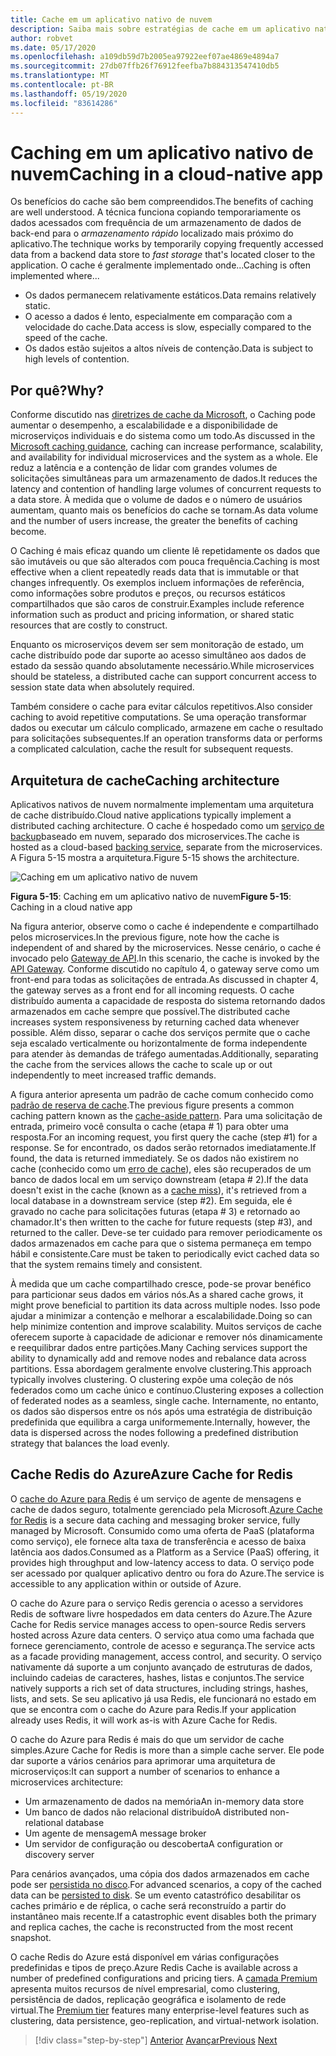 ```yaml
---
title: Cache em um aplicativo nativo de nuvem
description: Saiba mais sobre estratégias de cache em um aplicativo nativo de nuvem.
author: robvet
ms.date: 05/17/2020
ms.openlocfilehash: a109db59d7b2005ea97922eef07ae4869e4894a7
ms.sourcegitcommit: 27db07ffb26f76912feefba7b884313547410db5
ms.translationtype: MT
ms.contentlocale: pt-BR
ms.lasthandoff: 05/19/2020
ms.locfileid: "83614286"
---
```

# <a name="caching-in-a-cloud-native-app"></a><span data-ttu-id="25fd3-103">Caching em um aplicativo nativo de nuvem</span><span class="sxs-lookup"><span data-stu-id="25fd3-103">Caching in a cloud-native app</span></span>

<span data-ttu-id="25fd3-104">Os benefícios do cache são bem compreendidos.</span><span class="sxs-lookup"><span data-stu-id="25fd3-104">The benefits of caching are well understood.</span></span> <span data-ttu-id="25fd3-105">A técnica funciona copiando temporariamente os dados acessados com frequência de um armazenamento de dados de back-end para o *armazenamento rápido* localizado mais próximo do aplicativo.</span><span class="sxs-lookup"><span data-stu-id="25fd3-105">The technique works by temporarily copying frequently accessed data from a backend data store to *fast storage* that's located closer to the application.</span></span> <span data-ttu-id="25fd3-106">O cache é geralmente implementado onde...</span><span class="sxs-lookup"><span data-stu-id="25fd3-106">Caching is often implemented where...</span></span>

- <span data-ttu-id="25fd3-107">Os dados permanecem relativamente estáticos.</span><span class="sxs-lookup"><span data-stu-id="25fd3-107">Data remains relatively static.</span></span>
- <span data-ttu-id="25fd3-108">O acesso a dados é lento, especialmente em comparação com a velocidade do cache.</span><span class="sxs-lookup"><span data-stu-id="25fd3-108">Data access is slow, especially compared to the speed of the cache.</span></span>
- <span data-ttu-id="25fd3-109">Os dados estão sujeitos a altos níveis de contenção.</span><span class="sxs-lookup"><span data-stu-id="25fd3-109">Data is subject to high levels of contention.</span></span>

## <a name="why"></a><span data-ttu-id="25fd3-110">Por quê?</span><span class="sxs-lookup"><span data-stu-id="25fd3-110">Why?</span></span>

<span data-ttu-id="25fd3-111">Conforme discutido nas [diretrizes de cache da Microsoft](https://docs.microsoft.com/azure/architecture/best-practices/caching), o Caching pode aumentar o desempenho, a escalabilidade e a disponibilidade de microserviços individuais e do sistema como um todo.</span><span class="sxs-lookup"><span data-stu-id="25fd3-111">As discussed in the [Microsoft caching guidance](https://docs.microsoft.com/azure/architecture/best-practices/caching), caching can increase performance, scalability, and availability for individual microservices and the system as a whole.</span></span> <span data-ttu-id="25fd3-112">Ele reduz a latência e a contenção de lidar com grandes volumes de solicitações simultâneas para um armazenamento de dados.</span><span class="sxs-lookup"><span data-stu-id="25fd3-112">It reduces the latency and contention of handling large volumes of concurrent requests to a data store.</span></span> <span data-ttu-id="25fd3-113">À medida que o volume de dados e o número de usuários aumentam, quanto mais os benefícios do cache se tornam.</span><span class="sxs-lookup"><span data-stu-id="25fd3-113">As data volume and the number of users increase, the greater the benefits of caching become.</span></span>

<span data-ttu-id="25fd3-114">O Caching é mais eficaz quando um cliente lê repetidamente os dados que são imutáveis ou que são alterados com pouca frequência.</span><span class="sxs-lookup"><span data-stu-id="25fd3-114">Caching is most effective when a client repeatedly reads data that is immutable or that changes infrequently.</span></span> <span data-ttu-id="25fd3-115">Os exemplos incluem informações de referência, como informações sobre produtos e preços, ou recursos estáticos compartilhados que são caros de construir.</span><span class="sxs-lookup"><span data-stu-id="25fd3-115">Examples include reference information such as product and pricing information, or shared static resources that are costly to construct.</span></span>

<span data-ttu-id="25fd3-116">Enquanto os microserviços devem ser sem monitoração de estado, um cache distribuído pode dar suporte ao acesso simultâneo aos dados de estado da sessão quando absolutamente necessário.</span><span class="sxs-lookup"><span data-stu-id="25fd3-116">While microservices should be stateless, a distributed cache can support concurrent access to session state data when absolutely required.</span></span>

<span data-ttu-id="25fd3-117">Também considere o cache para evitar cálculos repetitivos.</span><span class="sxs-lookup"><span data-stu-id="25fd3-117">Also consider caching to avoid repetitive computations.</span></span> <span data-ttu-id="25fd3-118">Se uma operação transformar dados ou executar um cálculo complicado, armazene em cache o resultado para solicitações subsequentes.</span><span class="sxs-lookup"><span data-stu-id="25fd3-118">If an operation transforms data or performs a complicated calculation, cache the result for subsequent requests.</span></span>

## <a name="caching-architecture"></a><span data-ttu-id="25fd3-119">Arquitetura de cache</span><span class="sxs-lookup"><span data-stu-id="25fd3-119">Caching architecture</span></span>

<span data-ttu-id="25fd3-120">Aplicativos nativos de nuvem normalmente implementam uma arquitetura de cache distribuído.</span><span class="sxs-lookup"><span data-stu-id="25fd3-120">Cloud native applications typically implement a distributed caching architecture.</span></span> <span data-ttu-id="25fd3-121">O cache é hospedado como um [serviço de backup](./definition.md#backing-services)baseado em nuvem, separado dos microservices.</span><span class="sxs-lookup"><span data-stu-id="25fd3-121">The cache is hosted as a cloud-based [backing service](./definition.md#backing-services), separate from the microservices.</span></span> <span data-ttu-id="25fd3-122">A Figura 5-15 mostra a arquitetura.</span><span class="sxs-lookup"><span data-stu-id="25fd3-122">Figure 5-15 shows the architecture.</span></span>

![Caching em um aplicativo nativo de nuvem](media/caching-in-a-cloud-native-app.png)

<span data-ttu-id="25fd3-124">**Figura 5-15**: Caching em um aplicativo nativo de nuvem</span><span class="sxs-lookup"><span data-stu-id="25fd3-124">**Figure 5-15**: Caching in a cloud native app</span></span>

<span data-ttu-id="25fd3-125">Na figura anterior, observe como o cache é independente e compartilhado pelos microservices.</span><span class="sxs-lookup"><span data-stu-id="25fd3-125">In the previous figure, note how the cache is independent of and shared by the microservices.</span></span> <span data-ttu-id="25fd3-126">Nesse cenário, o cache é invocado pelo [Gateway de API](./front-end-communication.md).</span><span class="sxs-lookup"><span data-stu-id="25fd3-126">In this scenario, the cache is invoked by the [API Gateway](./front-end-communication.md).</span></span> <span data-ttu-id="25fd3-127">Conforme discutido no capítulo 4, o gateway serve como um front-end para todas as solicitações de entrada.</span><span class="sxs-lookup"><span data-stu-id="25fd3-127">As discussed in chapter 4, the gateway serves as a front end for all incoming requests.</span></span> <span data-ttu-id="25fd3-128">O cache distribuído aumenta a capacidade de resposta do sistema retornando dados armazenados em cache sempre que possível.</span><span class="sxs-lookup"><span data-stu-id="25fd3-128">The distributed cache increases system responsiveness by returning cached data whenever possible.</span></span> <span data-ttu-id="25fd3-129">Além disso, separar o cache dos serviços permite que o cache seja escalado verticalmente ou horizontalmente de forma independente para atender às demandas de tráfego aumentadas.</span><span class="sxs-lookup"><span data-stu-id="25fd3-129">Additionally, separating the cache from the services allows the cache to scale up or out independently to meet increased traffic demands.</span></span>

<span data-ttu-id="25fd3-130">A figura anterior apresenta um padrão de cache comum conhecido como [padrão de reserva de cache](https://docs.microsoft.com/azure/architecture/patterns/cache-aside).</span><span class="sxs-lookup"><span data-stu-id="25fd3-130">The previous figure presents a common caching pattern known as the [cache-aside pattern](https://docs.microsoft.com/azure/architecture/patterns/cache-aside).</span></span> <span data-ttu-id="25fd3-131">Para uma solicitação de entrada, primeiro você consulta o cache (etapa \# 1) para obter uma resposta.</span><span class="sxs-lookup"><span data-stu-id="25fd3-131">For an incoming request, you first query the cache (step \#1) for a response.</span></span> <span data-ttu-id="25fd3-132">Se for encontrado, os dados serão retornados imediatamente.</span><span class="sxs-lookup"><span data-stu-id="25fd3-132">If found, the data is returned immediately.</span></span> <span data-ttu-id="25fd3-133">Se os dados não existirem no cache (conhecido como um [erro de cache](https://www.techopedia.com/definition/6308/cache-miss)), eles são recuperados de um banco de dados local em um serviço downstream (etapa \# 2).</span><span class="sxs-lookup"><span data-stu-id="25fd3-133">If the data doesn't exist in the cache (known as a [cache miss](https://www.techopedia.com/definition/6308/cache-miss)), it's retrieved from a local database in a downstream service (step \#2).</span></span> <span data-ttu-id="25fd3-134">Em seguida, ele é gravado no cache para solicitações futuras (etapa \# 3) e retornado ao chamador.</span><span class="sxs-lookup"><span data-stu-id="25fd3-134">It's then written to the cache for future requests (step \#3), and returned to the caller.</span></span> <span data-ttu-id="25fd3-135">Deve-se ter cuidado para remover periodicamente os dados armazenados em cache para que o sistema permaneça em tempo hábil e consistente.</span><span class="sxs-lookup"><span data-stu-id="25fd3-135">Care must be taken to periodically evict cached data so that the system remains timely and consistent.</span></span>

<span data-ttu-id="25fd3-136">À medida que um cache compartilhado cresce, pode-se provar benéfico para particionar seus dados em vários nós.</span><span class="sxs-lookup"><span data-stu-id="25fd3-136">As a shared cache grows, it might prove beneficial to partition its data across multiple nodes.</span></span> <span data-ttu-id="25fd3-137">Isso pode ajudar a minimizar a contenção e melhorar a escalabilidade.</span><span class="sxs-lookup"><span data-stu-id="25fd3-137">Doing so can help minimize contention and improve scalability.</span></span> <span data-ttu-id="25fd3-138">Muitos serviços de cache oferecem suporte à capacidade de adicionar e remover nós dinamicamente e reequilibrar dados entre partições.</span><span class="sxs-lookup"><span data-stu-id="25fd3-138">Many Caching services support the ability to dynamically add and remove nodes and rebalance data across partitions.</span></span> <span data-ttu-id="25fd3-139">Essa abordagem geralmente envolve clustering.</span><span class="sxs-lookup"><span data-stu-id="25fd3-139">This approach typically involves clustering.</span></span> <span data-ttu-id="25fd3-140">O clustering expõe uma coleção de nós federados como um cache único e contínuo.</span><span class="sxs-lookup"><span data-stu-id="25fd3-140">Clustering exposes a collection of federated nodes as a seamless, single cache.</span></span> <span data-ttu-id="25fd3-141">Internamente, no entanto, os dados são dispersos entre os nós após uma estratégia de distribuição predefinida que equilibra a carga uniformemente.</span><span class="sxs-lookup"><span data-stu-id="25fd3-141">Internally, however, the data is dispersed across the nodes following a predefined distribution strategy that balances the load evenly.</span></span>

## <a name="azure-cache-for-redis"></a><span data-ttu-id="25fd3-142">Cache Redis do Azure</span><span class="sxs-lookup"><span data-stu-id="25fd3-142">Azure Cache for Redis</span></span>

<span data-ttu-id="25fd3-143">O [cache do Azure para Redis](https://azure.microsoft.com/services/cache/) é um serviço de agente de mensagens e cache de dados seguro, totalmente gerenciado pela Microsoft.</span><span class="sxs-lookup"><span data-stu-id="25fd3-143">[Azure Cache for Redis](https://azure.microsoft.com/services/cache/) is a secure data caching and messaging broker service, fully managed by Microsoft.</span></span> <span data-ttu-id="25fd3-144">Consumido como uma oferta de PaaS (plataforma como serviço), ele fornece alta taxa de transferência e acesso de baixa latência aos dados.</span><span class="sxs-lookup"><span data-stu-id="25fd3-144">Consumed as a Platform as a Service (PaaS) offering, it provides high throughput and low-latency access to data.</span></span> <span data-ttu-id="25fd3-145">O serviço pode ser acessado por qualquer aplicativo dentro ou fora do Azure.</span><span class="sxs-lookup"><span data-stu-id="25fd3-145">The service is accessible to any application within or outside of Azure.</span></span>

<span data-ttu-id="25fd3-146">O cache do Azure para o serviço Redis gerencia o acesso a servidores Redis de software livre hospedados em data centers do Azure.</span><span class="sxs-lookup"><span data-stu-id="25fd3-146">The Azure Cache for Redis service manages access to open-source Redis servers hosted across Azure data centers.</span></span> <span data-ttu-id="25fd3-147">O serviço atua como uma fachada que fornece gerenciamento, controle de acesso e segurança.</span><span class="sxs-lookup"><span data-stu-id="25fd3-147">The service acts as a facade providing management, access control, and security.</span></span> <span data-ttu-id="25fd3-148">O serviço nativamente dá suporte a um conjunto avançado de estruturas de dados, incluindo cadeias de caracteres, hashes, listas e conjuntos.</span><span class="sxs-lookup"><span data-stu-id="25fd3-148">The service natively supports a rich set of data structures, including strings, hashes, lists, and sets.</span></span> <span data-ttu-id="25fd3-149">Se seu aplicativo já usa Redis, ele funcionará no estado em que se encontra com o cache do Azure para Redis.</span><span class="sxs-lookup"><span data-stu-id="25fd3-149">If your application already uses Redis, it will work as-is with Azure Cache for Redis.</span></span>

<span data-ttu-id="25fd3-150">O cache do Azure para Redis é mais do que um servidor de cache simples.</span><span class="sxs-lookup"><span data-stu-id="25fd3-150">Azure Cache for Redis is more than a simple cache server.</span></span> <span data-ttu-id="25fd3-151">Ele pode dar suporte a vários cenários para aprimorar uma arquitetura de microserviços:</span><span class="sxs-lookup"><span data-stu-id="25fd3-151">It can support a number of scenarios to enhance a microservices architecture:</span></span>

- <span data-ttu-id="25fd3-152">Um armazenamento de dados na memória</span><span class="sxs-lookup"><span data-stu-id="25fd3-152">An in-memory data store</span></span>
- <span data-ttu-id="25fd3-153">Um banco de dados não relacional distribuído</span><span class="sxs-lookup"><span data-stu-id="25fd3-153">A distributed non-relational database</span></span>
- <span data-ttu-id="25fd3-154">Um agente de mensagem</span><span class="sxs-lookup"><span data-stu-id="25fd3-154">A message broker</span></span>
- <span data-ttu-id="25fd3-155">Um servidor de configuração ou descoberta</span><span class="sxs-lookup"><span data-stu-id="25fd3-155">A configuration or discovery server</span></span>
  
<span data-ttu-id="25fd3-156">Para cenários avançados, uma cópia dos dados armazenados em cache pode ser [persistida no disco](https://docs.microsoft.com/azure/azure-cache-for-redis/cache-how-to-premium-persistence).</span><span class="sxs-lookup"><span data-stu-id="25fd3-156">For advanced scenarios, a copy of the cached data can be [persisted to disk](https://docs.microsoft.com/azure/azure-cache-for-redis/cache-how-to-premium-persistence).</span></span> <span data-ttu-id="25fd3-157">Se um evento catastrófico desabilitar os caches primário e de réplica, o cache será reconstruído a partir do instantâneo mais recente.</span><span class="sxs-lookup"><span data-stu-id="25fd3-157">If a catastrophic event disables both the primary and replica caches, the cache is reconstructed from the most recent snapshot.</span></span>

<span data-ttu-id="25fd3-158">O cache Redis do Azure está disponível em várias configurações predefinidas e tipos de preço.</span><span class="sxs-lookup"><span data-stu-id="25fd3-158">Azure Redis Cache is available across a number of predefined configurations and pricing tiers.</span></span>  <span data-ttu-id="25fd3-159">A [camada Premium](https://docs.microsoft.com/azure/azure-cache-for-redis/cache-premium-tier-intro) apresenta muitos recursos de nível empresarial, como clustering, persistência de dados, replicação geográfica e isolamento de rede virtual.</span><span class="sxs-lookup"><span data-stu-id="25fd3-159">The [Premium tier](https://docs.microsoft.com/azure/azure-cache-for-redis/cache-premium-tier-intro) features many enterprise-level features such as clustering, data persistence, geo-replication, and virtual-network isolation.</span></span>

>[!div class="step-by-step"]
><span data-ttu-id="25fd3-160">[Anterior](relational-vs-nosql-data.md) 
> [Avançar](elastic-search-in-azure.md)</span><span class="sxs-lookup"><span data-stu-id="25fd3-160">[Previous](relational-vs-nosql-data.md)
[Next](elastic-search-in-azure.md)</span></span>
